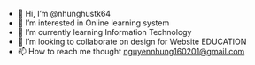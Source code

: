 - 👋 Hi, I’m @nhunghustk64
- 👀 I’m interested in Online learning system
- 🌱 I’m currently learning Information Technology
- 💞️ I’m looking to collaborate on design for Website EDUCATION
- 📫 How to reach me thought nguyennhung160201@gmail.com

<!---
nhunghustk64/nhunghustk64 is a ✨ special ✨ repository because its `README.md` (this file) appears on your GitHub profile.
You can click the Preview link to take a look at your changes.
--->
